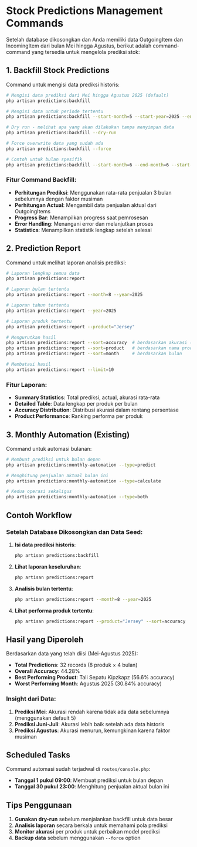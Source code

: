 # Stock Predictions Management Commands

Setelah database dikosongkan dan Anda memiliki data OutgoingItem dan IncomingItem dari bulan Mei hingga Agustus, berikut adalah command-command yang tersedia untuk mengelola prediksi stok:

## 1. Backfill Stock Predictions

Command untuk mengisi data prediksi historis:

```bash
# Mengisi data prediksi dari Mei hingga Agustus 2025 (default)
php artisan predictions:backfill

# Mengisi data untuk periode tertentu
php artisan predictions:backfill --start-month=5 --start-year=2025 --end-month=8 --end-year=2025

# Dry run - melihat apa yang akan dilakukan tanpa menyimpan data
php artisan predictions:backfill --dry-run

# Force overwrite data yang sudah ada
php artisan predictions:backfill --force

# Contoh untuk bulan spesifik
php artisan predictions:backfill --start-month=6 --end-month=6 --start-year=2025 --end-year=2025
```

### Fitur Command Backfill:

-   **Perhitungan Prediksi**: Menggunakan rata-rata penjualan 3 bulan sebelumnya dengan faktor musiman
-   **Perhitungan Actual**: Mengambil data penjualan aktual dari OutgoingItems
-   **Progress Bar**: Menampilkan progress saat pemrosesan
-   **Error Handling**: Menangani error dan melanjutkan proses
-   **Statistics**: Menampilkan statistik lengkap setelah selesai

## 2. Prediction Report

Command untuk melihat laporan analisis prediksi:

```bash
# Laporan lengkap semua data
php artisan predictions:report

# Laporan bulan tertentu
php artisan predictions:report --month=8 --year=2025

# Laporan tahun tertentu
php artisan predictions:report --year=2025

# Laporan produk tertentu
php artisan predictions:report --product="Jersey"

# Mengurutkan hasil
php artisan predictions:report --sort=accuracy  # berdasarkan akurasi (default)
php artisan predictions:report --sort=product   # berdasarkan nama produk
php artisan predictions:report --sort=month     # berdasarkan bulan

# Membatasi hasil
php artisan predictions:report --limit=10
```

### Fitur Laporan:

-   **Summary Statistics**: Total prediksi, actual, akurasi rata-rata
-   **Detailed Table**: Data lengkap per produk per bulan
-   **Accuracy Distribution**: Distribusi akurasi dalam rentang persentase
-   **Product Performance**: Ranking performa per produk

## 3. Monthly Automation (Existing)

Command untuk automasi bulanan:

```bash
# Membuat prediksi untuk bulan depan
php artisan predictions:monthly-automation --type=predict

# Menghitung penjualan aktual bulan ini
php artisan predictions:monthly-automation --type=calculate

# Kedua operasi sekaligus
php artisan predictions:monthly-automation --type=both
```

## Contoh Workflow

### Setelah Database Dikosongkan dan Data Seed:

1. **Isi data prediksi historis**:

    ```bash
    php artisan predictions:backfill
    ```

2. **Lihat laporan keseluruhan**:

    ```bash
    php artisan predictions:report
    ```

3. **Analisis bulan tertentu**:

    ```bash
    php artisan predictions:report --month=8 --year=2025
    ```

4. **Lihat performa produk tertentu**:
    ```bash
    php artisan predictions:report --product="Jersey" --sort=accuracy
    ```

## Hasil yang Diperoleh

Berdasarkan data yang telah diisi (Mei-Agustus 2025):

-   **Total Predictions**: 32 records (8 produk × 4 bulan)
-   **Overall Accuracy**: 44.28%
-   **Best Performing Product**: Tali Sepatu Kipzkapz (56.6% accuracy)
-   **Worst Performing Month**: Agustus 2025 (30.84% accuracy)

### Insight dari Data:

1. **Prediksi Mei**: Akurasi rendah karena tidak ada data sebelumnya (menggunakan default 5)
2. **Prediksi Juni-Juli**: Akurasi lebih baik setelah ada data historis
3. **Prediksi Agustus**: Akurasi menurun, kemungkinan karena faktor musiman

## Scheduled Tasks

Command automasi sudah terjadwal di `routes/console.php`:

-   **Tanggal 1 pukul 09:00**: Membuat prediksi untuk bulan depan
-   **Tanggal 30 pukul 23:00**: Menghitung penjualan aktual bulan ini

## Tips Penggunaan

1. **Gunakan dry-run** sebelum menjalankan backfill untuk data besar
2. **Analisis laporan** secara berkala untuk memahami pola prediksi
3. **Monitor akurasi** per produk untuk perbaikan model prediksi
4. **Backup data** sebelum menggunakan `--force` option
